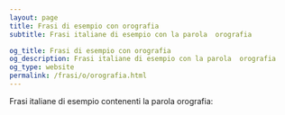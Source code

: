 ```yaml
---
layout: page
title: Frasi di esempio con orografia 
subtitle: Frasi italiane di esempio con la parola  orografia

og_title: Frasi di esempio con orografia 
og_description: Frasi italiane di esempio con la parola  orografia
og_type: website
permalink: /frasi/o/orografia.html
---
```


Frasi italiane di esempio contenenti la parola orografia:


